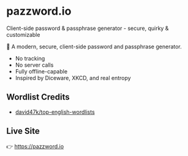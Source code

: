# pazzword.io
Client-side password &amp; passphrase generator - secure, quirky &amp; customizable


🔐 A modern, secure, client-side password and passphrase generator.

- No tracking
- No server calls
- Fully offline-capable
- Inspired by Diceware, XKCD, and real entropy

## Wordlist Credits
- [david47k/top-english-wordlists](https://github.com/david47k/top-english-wordlists)

## Live Site
👉 https://pazzword.io

